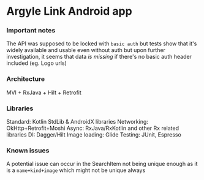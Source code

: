 # Argyle Link Android app

### Important notes
The API was supposed to be locked with `basic auth` but tests show that it's widely available and usable even without auth
but upon further investigation, it seems that data *is missing* if there's no basic auth header included
(eg. Logo urls)

### Architecture
MVI + RxJava + Hilt + Retrofit

### Libraries
Standard: Kotlin StdLib & AndroidX libraries
Networking: OkHttp+Retrofit+Moshi
Async: RxJava/RxKotlin and other Rx related libraries
DI: Dagger/Hilt
Image loading: Glide
Testing: JUnit, Espresso


### Known issues
A potential issue can occur in the SearchItem not being unique enough as it is a `name+kind+image` which might not be unique always